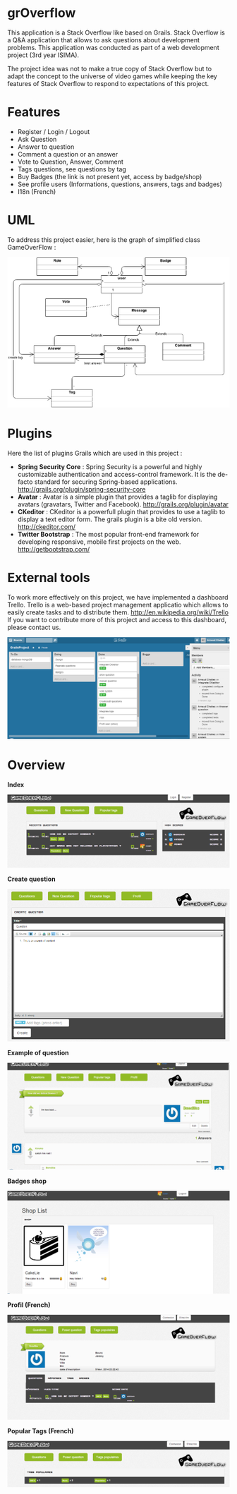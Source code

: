 grOverflow
==========

This application is a Stack Overflow like based on Grails. Stack Overflow is a Q&A application that allows to ask questions about development problems.
This application was conducted as part of a web development project (3rd year ISIMA).

The project idea was not to make a true copy of Stack Overflow but to adapt the concept to the universe of video games while keeping the key features of Stack Overflow to respond to expectations of this project. 

Features
==========

* Register / Login / Logout
* Ask Question
* Answer to question
* Comment a question or an answer
* Vote to Question, Answer, Comment
* Tags questions, see questions by tag
* Buy Badges (the link is not present yet, access by badge/shop)
* See profile users (Informations, questions, answers, tags and badges)
* I18n (French)


UML
==========

To address this project easier, here is the graph of simplified class GameOverFlow :

![](/img/Grails_UML.png)

Plugins
==========

Here the list of plugins Grails which are used in this project :

* **Spring Security Core** :
Spring Security is a powerful and highly customizable authentication and access-control framework. It is the de-facto standard for securing Spring-based applications. http://grails.org/plugin/spring-security-core
* **Avatar** :
Avatar is a simple plugin that provides a taglib for displaying avatars (gravatars, Twitter and Facebook). http://grails.org/plugin/avatar
* **CKeditor** :
CKeditor is a powerfull plugin that provides to use a taglib to display a text editor form. The grails plugin is a bite old version. http://ckeditor.com/
* **Twitter Bootstrap** : The most popular front-end framework for developing responsive, mobile first projects on the web. http://getbootstrap.com/
 
External tools
==========

To work more effectively on this project, we have implemented a dashboard Trello. Trello is a web-based project management applicatio  which allows to easily create tasks and to distribute them. http://en.wikipedia.org/wiki/Trello
If you want to contribute more of this project and access to this dashboard, please contact us. 

![](/img/trello.png)

Overview
==========

**Index**

![](/img/index.png)

**Create question**

![](/img/createquestion.png)

**Example of question**

![](/img/question.png)

**Badges shop**

![](/img/shop.png)

**Profil (French)**

![](/img/profil.png)

**Popular Tags (French)**

![](/img/populartags.png)
